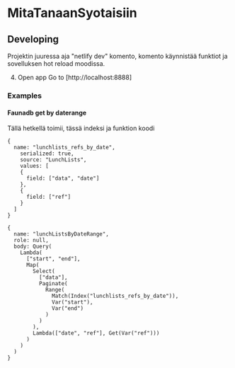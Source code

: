 # MitaTanaanSyotaisiin

## Developing

Projektin juuressa aja "netlify dev" komento, komento käynnistää funktiot ja sovelluksen hot reload moodissa.


4. Open app
   Go to [http://localhost:8888]




### Examples

#### Faunadb get by daterange

Tällä hetkellä toimii, tässä indeksi ja funktion koodi



```fql
{
  name: "lunchlists_refs_by_date",
    serialized: true,
    source: "LunchLists",
    values: [
    {
      field: ["data", "date"]
    },
    {
      field: ["ref"]
    }
  ]
}
```

```fql
{
  name: "lunchListsByDateRange",
  role: null,
  body: Query(
    Lambda(
      ["start", "end"],
      Map(
        Select(
          ["data"],
          Paginate(
            Range(
              Match(Index("lunchlists_refs_by_date")),
              Var("start"),
              Var("end")
            )
          )
        ),
        Lambda(["date", "ref"], Get(Var("ref")))
      )
    )
  )
}
```
